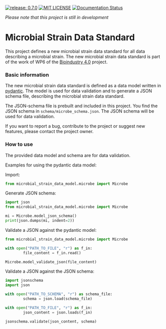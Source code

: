 [![release: 0.7.0](https://img.shields.io/badge/rel-0.7.0-blue.svg?style=flat-square)](https://github.com/LeibnizDSMZ/microbial-data-standard)
[![MIT LICENSE](https://img.shields.io/badge/License-MIT-brightgreen.svg?style=flat-square)](https://choosealicense.com/licenses/mit/)
[![Documentation Status](https://img.shields.io/badge/docs-GitHub-blue.svg?style=flat-square)](https://LeibnizDSMZ.github.io/microbial-data-standard/)

*Please note that this project is still in development*


# Microbial Strain Data Standard

This project defines a new microbial strain data standard for all data describing a microbial strain.
The new microbial strain data standard is part of the work of WP6 of the [Bioindustry 4.0](https://www.bioindustry4.eu/) project.

### Basic information

The new microbial strain data standard is defined as a data model written in [pydantic](https://pydantic.dev).
The model is used for data validation and to generate a JSON schema file, describing the microbial strain data standard.

The JSON-schema file is prebuilt and included in this project. You find the JSON schema in
`schema/microbe_schema.json`. The JSON schema will be used for data validation.

If you want to report a bug, contribute to the project or suggest new features, please contact the project owner.


### How to use

The provided data model and schema are for data validation.


Examples for using the pydantic data model:

Import:
```python
from microbial_strain_data_model.microbe import Microbe
```

Generate JSON schema:
```python
import json
from microbial_strain_data_model.microbe import Microbe

mi = Microbe.model_json_schema()
print(json.dumps(mi, indent=2))
```

Validate a JSON against the pydantic model:
```python
from microbial_strain_data_model.microbe import Microbe

with open("PATH_TO_FILE", "r") as f_in:
        file_content = f_in.read()

Microbe.model_validate_json(file_content)
```

Validate a JSON against the JSON schema:
```python
import jsonschema
import json

with open("PATH_TO_SCHEMA", "r") as schema_file:
        schema = json.load(schema_file)

with open("PATH_TO_FILE", "r") as f_in:
        json_content = json.loads(f_in)

jsonschema.validate(json_content, schema)
```
